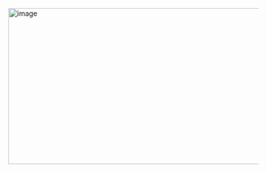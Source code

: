 <img width="623" height="315" alt="image" src="https://github.com/user-attachments/assets/4cf5f556-1dd9-4231-a220-4d8efd2b8001" />
